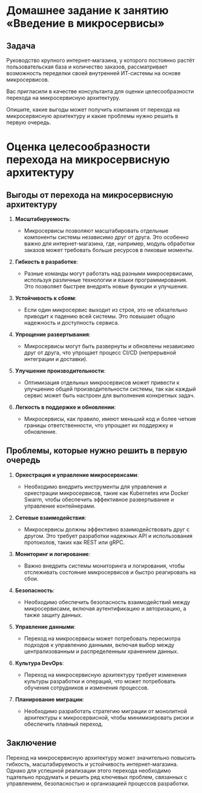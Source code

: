 # Домашнее задание к занятию «Введение в микросервисы»

## Задача

Руководство крупного интернет-магазина, у которого постоянно растёт пользовательская база и количество заказов, рассматривает возможность переделки своей внутренней   ИТ-системы на основе микросервисов. 

Вас пригласили в качестве консультанта для оценки целесообразности перехода на микросервисную архитектуру. 

Опишите, какие выгоды может получить компания от перехода на микросервисную архитектуру и какие проблемы нужно решить в первую очередь.

# Оценка целесообразности перехода на микросервисную архитектуру

## Выгоды от перехода на микросервисную архитектуру

1. **Масштабируемость**:
   - Микросервисы позволяют масштабировать отдельные компоненты системы независимо друг от друга. Это особенно важно для интернет-магазина, где, например, модуль обработки заказов может требовать больше ресурсов в пиковые моменты.

2. **Гибкость в разработке**:
   - Разные команды могут работать над разными микросервисами, используя различные технологии и языки программирования. Это позволяет быстрее внедрять новые функции и улучшения.

3. **Устойчивость к сбоям**:
   - Если один микросервис выходит из строя, это не обязательно приводит к падению всей системы. Это повышает общую надежность и доступность сервиса.

4. **Упрощение развертывания**:
   - Микросервисы могут быть развернуты и обновлены независимо друг от друга, что упрощает процесс CI/CD (непрерывной интеграции и доставки).

5. **Улучшение производительности**:
   - Оптимизация отдельных микросервисов может привести к улучшению общей производительности системы, так как каждый сервис может быть настроен для выполнения конкретных задач.

6. **Легкость в поддержке и обновлении**:
   - Микросервисы, как правило, имеют меньший код и более четкие границы ответственности, что упрощает их поддержку и обновление.

## Проблемы, которые нужно решить в первую очередь

1. **Оркестрация и управление микросервисами**:
   - Необходимо внедрить инструменты для управления и оркестрации микросервисов, такие как Kubernetes или Docker Swarm, чтобы обеспечить эффективное развертывание и управление контейнерами.

2. **Сетевые взаимодействия**:
   - Микросервисы должны эффективно взаимодействовать друг с другом. Это требует разработки надежных API и использования протоколов, таких как REST или gRPC.

3. **Мониторинг и логирование**:
   - Важно внедрить системы мониторинга и логирования, чтобы отслеживать состояние микросервисов и быстро реагировать на сбои.

4. **Безопасность**:
   - Необходимо обеспечить безопасность взаимодействий между микросервисами, включая аутентификацию и авторизацию, а также защиту данных.

5. **Управление данными**:
   - Переход на микросервисы может потребовать пересмотра подходов к управлению данными, включая выбор между централизованным и распределенным хранением данных.

6. **Культура DevOps**:
   - Переход на микросервисную архитектуру требует изменения культуры разработки и операций, что может потребовать обучения сотрудников и изменения процессов.

7. **Планирование миграции**:
   - Необходимо разработать стратегию миграции от монолитной архитектуры к микросервисной, чтобы минимизировать риски и обеспечить плавный переход.

## Заключение

Переход на микросервисную архитектуру может значительно повысить гибкость, масштабируемость и устойчивость интернет-магазина. Однако для успешной реализации этого перехода необходимо тщательно продумать и решить ряд ключевых проблем, связанных с управлением, безопасностью и организацией процессов разработки.

